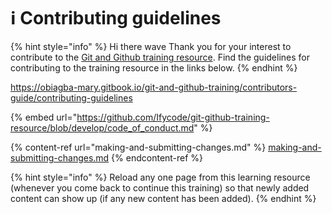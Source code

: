 # ℹ Contributing guidelines

{% hint style="info" %}
Hi there wave Thank you for your interest to contribute to the [Git and Github training resource](https://obiagba-mary.gitbook.io/git-and-github-training/contributors-guide/contributing-guidelines).
Find the guidelines for contributing to the training resource in the links below.
{% endhint %}

https://obiagba-mary.gitbook.io/git-and-github-training/contributors-guide/contributing-guidelines


{% embed url="https://github.com/Ifycode/git-github-training-resource/blob/develop/code_of_conduct.md" %}

{% content-ref url="making-and-submitting-changes.md" %}
[making-and-submitting-changes.md](making-and-submitting-changes.md)
{% endcontent-ref %}

{% hint style="info" %}
Reload any one page from this learning resource (whenever you come back to continue this training) so that newly added content can show up (if any new content has been added).
{% endhint %}
